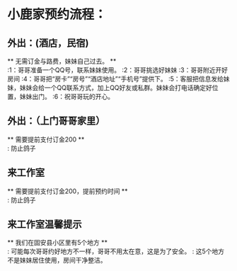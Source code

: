 # 小鹿家预约流程：

## 外出：(酒店，民宿)
** 无需订金与路费，妹妹自己过去。 **  
:1：哥哥准备一个QQ号，联系妹妹使用。
:2：哥哥挑选好妹妹
:3：哥哥附近开好房间
:4：哥哥把“房卡”“房号”“酒店地址”“手机号”提供下。
:5：客服把信息发给妹妹，妹妹会给一个QQ联系方式，加上QQ好友或私群。妹妹会打电话确定好位置，妹妹出门。
:6：祝哥哥玩的开心。

## 外出：（上门哥哥家里）
**  需要提前支付订金200 **  
:   防止鸽子 

## 来工作室
** 需要提前支付订金200，提前预约时间 **  
:  防止鸽子


## 来工作室温馨提示
** 我们在固安县小区里有5个地方 **  
: 可能每次哥哥约好地方不一样，哥哥不用太在意，这是为了安全。
: 这5个地方不是妹妹居住使用，房间干净整洁。


